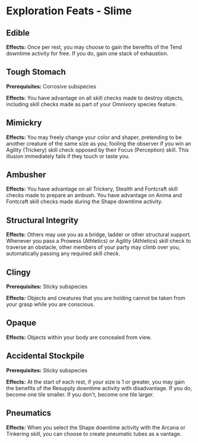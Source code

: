 # Exploration Feats - Slime

## Edible

**Effects:** Once per rest, you may choose to gain the benefits of the Tend downtime activity for free. If you do, gain one stack of exhaustion.

## Tough Stomach

**Prerequisites:** Corrosive subspecies

**Effects:** You have advantage on all skill checks made to destroy objects, including skill checks made as part of your Omnivory species feature.

## Mimickry

**Effects:** You may freely change your color and shaper, pretending to be another creature of the same size as you; fooling the observer if you win an Agility (Trickery) skill check opposed by their Focus (Perception) skill. This illusion immediately fails if they touch or taste you.

## Ambusher

**Effects:** You have advantage on all Trickery, Stealth and Fontcraft skill checks made to prepare an ambush. You have advantage on Anima and Fontcraft skill checks made during the Shape downtime activity.

## Structural Integrity

**Effects:** Others may use you as a bridge, ladder or other structural support. Whenever you pass a Prowess (Athletics) or Agility (Athletics) skill check to traverse an obstacle, other members of your party may climb over you, automatically passing any required skill check.

## Clingy

**Prerequisites:** Sticky subspecies

**Effects:** Objects and creatures that you are holding cannot be taken from your grasp while you are conscious.

## Opaque

**Effects:** Objects within your body are concealed from view.

## Accidental Stockpile

**Prerequisites:** Sticky subspecies

**Effects:** At the start of each rest, if your size is 1 or greater, you may gain the benefits of the Resupply downtime activity with disadvantage. If you do, become one tile smaller. If you don't, become one tile larger.

## Pneumatics

**Effects:** When you select the Shape downtime activity with the Arcana or Tinkering skill, you can choose to create pneumatic tubes as a vantage.
